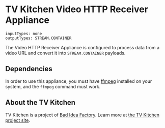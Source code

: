 # TV Kitchen Video HTTP Receiver Appliance

```
inputTypes: none
outputTypes: STREAM.CONTAINER
```

The Video HTTP Receiver Appliance is configured to process data from a video URL and convert it into `STREAM.CONTAINER` payloads.

## Dependencies

In order to use this appliance, you must have [ffmpeg](https://www.ffmpeg.org/) installed on your system, and the `ffmpeg` command must work.

## About the TV Kitchen

TV Kitchen is a project of [Bad Idea Factory](https://biffud.com).  Learn more at [the TV Kitchen project site](https://tv.kitchen).

